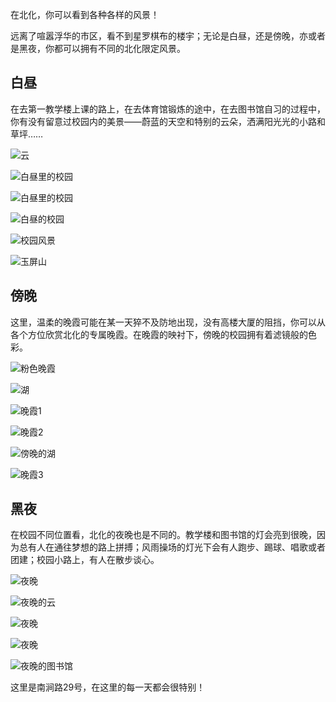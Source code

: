 在北化，你可以看到各种各样的风景！

远离了喧嚣浮华的市区，看不到星罗棋布的楼宇；无论是白昼，还是傍晚，亦或者是黑夜，你都可以拥有不同的北化限定风景。

## 白昼

在去第一教学楼上课的路上，在去体育馆锻炼的途中，在去图书馆自习的过程中，你有没有留意过校园内的美景——蔚蓝的天空和特别的云朵，洒满阳光光的小路和草坪……

![云](./img/云2.jpg)

![白昼里的校园](./img/路3.jpg)

![白昼里的校园](./img/小路1.jpg)

![白昼的校园](./img/校园风景.jpg)

![校园风景](./img/花.jpg)

![玉屏山](./img/玉屏山.jpg)

## 傍晚

这里，温柔的晚霞可能在某一天猝不及防地出现，没有高楼大厦的阻挡，你可以从各个方位欣赏北化的专属晚霞。在晚霞的映衬下，傍晚的校园拥有着滤镜般的色彩。

![粉色晚霞](./img/粉色晚霞.jpg)

![湖](./img/湖.jpg)

![晚霞1](./img/晚霞2.jpg)

![晚霞2](./img/晚霞3.jpg)

![傍晚的湖](./img/傍晚的湖.jpg)

![晚霞3](./img/晚霞5.jpg)

## 黑夜

在校园不同位置看，北化的夜晚也是不同的。教学楼和图书馆的灯会亮到很晚，因为总有人在通往梦想的路上拼搏；风雨操场的灯光下会有人跑步、踢球、唱歌或者团建；校园小路上，有人在散步谈心。

![夜晚](./img/夜晚.jpg)

![夜晚的云](./img/云.jpg)

![夜晚](./img/夜晚2.jpg)

![夜晚](./img/夜晚3.jpg)

![夜晚的图书馆](./img/夜晚图书馆.jpg)

这里是南涧路29号，在这里的每一天都会很特别！


